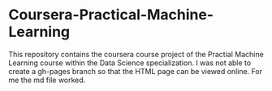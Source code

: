 # Coursera-Practical-Machine-Learning
This repository contains the coursera course project of the Practial Machine Learning course within the Data Science specialization.
I was not able to create a gh-pages branch so that the HTML page can be viewed online. For me the md file worked.
